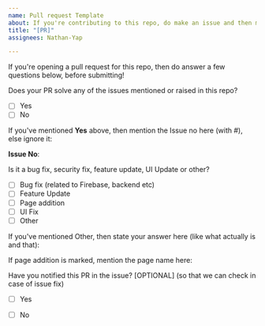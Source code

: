 ```yaml
---
name: Pull request Template
about: If you're contributing to this repo, do make an issue and then make a PR
title: "[PR]"
assignees: Nathan-Yap

---
```

If you're opening a pull request for this repo, then do answer a few questions below, before submitting!
<!-- To put a tick in the boxes below, use X (uppercase X) to mark -->

Does your PR solve any of the issues mentioned or raised in this repo?
  - [ ] Yes
  - [ ] No
  
If you've mentioned **Yes** above, then mention the Issue no here (with #), else ignore it:

**Issue No**: 

Is it a bug fix, security fix, feature update, UI Update or other?
  - [ ] Bug fix (related to Firebase, backend etc)
  - [ ] Feature Update
  - [ ] Page addition
  - [ ] UI Fix
  - [ ] Other
  
If you've mentioned Other, then state your answer here (like what actually is and that):
<!-- Like what it is actually below-->

If page addition is marked, mention the page name here:
<!-- Page name -->

Have you notified this PR in the issue? [OPTIONAL] (so that we can check in case of issue fix)
  - [ ] Yes
  - [ ] No

